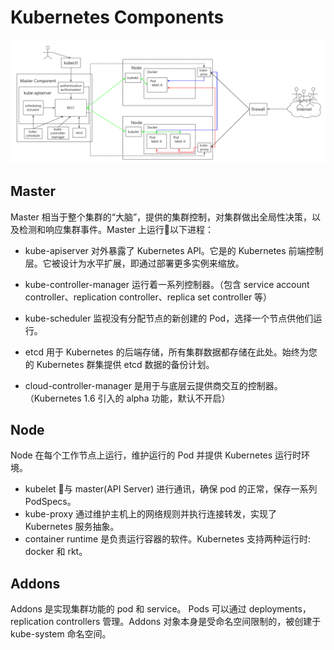 # Kubernetes Components

![Kubernetes](images/kubernetes.png)

## Master

Master 相当于整个集群的“大脑”，提供的集群控制，对集群做出全局性决策，以及检测和响应集群事件。Master 上运行以下进程：

<!-- Master 提供的集群控制。Master 对集群做出全局性决策(例如：调度)，以及检测和响应集群事件(副本控制器的 replicas 字段不满⾜时，启动新的副本)。Master 可以在集群中的任何节点上运⾏。然⽽，为了简单起⻅，设置脚本通常会启动同⼀个虚拟机上所有 Master ，并且不会在此虚拟机上运⾏⽤户容器。 -->

* kube-apiserver 对外暴露了 Kubernetes API。它是的 Kubernetes 前端控制层。它被设计为⽔平扩展，即通过部署更多实例来缩放。
* kube-controller-manager 运行着一系列控制器。（包含 service account controller、replication controller、replica set controller 等）<!-- 运⾏控制器，它们是处理集群中常规任务的后台线程。逻辑上，每个控制器是⼀个单独的进程，但为了降低复杂性，它们都被编译成独⽴的可执⾏⽂件，并在单个进程中运⾏。这些控制器包括:  * 节点控制器: 当节点移除时，负责注意和响应。  * 副本控制器: 负责维护系统中每个副本控制器对象正确数量的 Pod。  * 端点控制器: 填充 端点(Endpoints) 对象 (即连接 Services & Pods)。  * 服务帐户和令牌控制器: 为新的命名空间创建默认帐户和 API 访牌。 -->

* kube-scheduler 监视没有分配节点的新创建的 Pod，选择⼀个节点供他们运⾏。
* etcd ⽤于 Kubernetes 的后端存储，所有集群数据都存储在此处。始终为您的 Kubernetes 群集提供 etcd 数据的备份计划。
* cloud-controller-manager 是⽤于与底层云提供商交互的控制器。（Kubernetes 1.6 引⼊的 alpha 功能，默认不开启）<!-- ，可以在在启动 kube-controller-manager 时将 `\-\-cloud-provider` 设置为 `external` 来开启。以下控制器具有云提供商依赖关系:  * 节点控制器: ⽤于检查云提供商以确定节点是否在云中停⽌响应后被删除  * 路由控制器: ⽤于在底层云基础架构中设置路由  * 服务控制器: ⽤于创建，更新和删除云提供商负载平衡器  * 数据卷控制器: ⽤于创建，附加和装载卷，并与云提供商进⾏交互以协调卷 -->

## Node

Node 在每个工作节点上运⾏，维护运⾏的 Pod 并提供 Kubernetes 运⾏时环境。

<!-- * kubelet 是在集群中的每个 Node 上运行的代理程序，它确保 Containers 在一个 Pod 中运行。提供如下功能:  * 挂载 Pod 所需要的 Volume  * 下载 Pod 的 secrets  * 通过 Docker 运⾏ (或通过 rkt) 运⾏ Pod 的容器  * 周期性的对容器⽣命周期进⾏探测  * 如果需要，通过创建 镜像 Pod (Mirror Pod) 将 Pod 的状态报告回系统的其余部分  * 将节点的状态报告回系统的其余部分 -->

* kubelet 与 master(API Server) 进行通讯，确保 pod 的正常，保存一系列 PodSpecs。
* kube-proxy 通过维护主机上的⽹络规则并执⾏连接转发，实现了 Kubernetes 服务抽象。
* container runtime 是负责运行容器的软件。Kubernetes 支持两种运行时: docker 和 rkt。

## Addons

Addons 是实现集群功能的 pod 和 service。 Pods 可以通过 deployments，replication controllers 管理。Addons 对象本身是受命名空间限制的，被创建于kube-system 命名空间。

<!-- * DNS: 虽然其他插件并不是必需的，但所有 Kubernetes 集群都应该具有 Cluster DNS。Cluster DNS 是⼀个 DNS 服务器，和您部署环境中的其他 DNS 服务器⼀起⼯作，为 Kubernetes 服务提供 DNS 记录。Kubernetes 启动的容器⾃动将 DNS 服务器包含在 DNS 搜索中。* Web UI (Dashboard): Dashboard 是 Kubernetes 集群通⽤基于 Web 的 UI 界⾯。它允许⽤户可视化的⽅式管理集群和集群上的应⽤程序。* Container Resource Monitoring: 将关于容器的⼀些常⻅的时间序列度量值保存到⼀个集中的数据库中，并提供⽤于浏览这些数据的界⾯。* Cluster-level Logging: 将容器的⽇志数据保存到⼀个集中的⽇志存储中，该存储能够提供搜索和浏览接⼝。 -->
